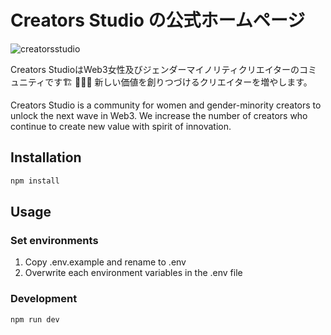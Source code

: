 # Creators Studio の公式ホームページ

![creatorsstudio](https://user-images.githubusercontent.com/71237103/186700101-6b10684a-7c1d-49de-a422-0339d53445bb.jpeg)

Creators StudioはWeb3女性及びジェンダーマイノリティクリエイターのコミュニティです🏗 👩‍💻✨
新しい価値を創りつづけるクリエイターを増やします。

Creators Studio is a community for women and gender-minority creators to unlock the next wave in Web3.
We increase the number of creators who continue to create new value with spirit of innovation.

## Installation
```bash
npm install
```

## Usage
### Set environments
1. Copy .env.example and rename to .env
2. Overwrite each environment variables in the .env file

### Development
```bash
npm run dev
```
